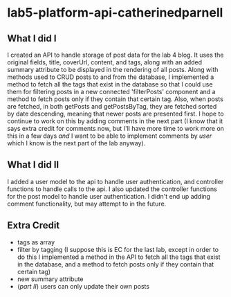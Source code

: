 # lab5-platform-api-catherinedparnell
## What I did I
I created an API to handle storage of post data for the lab 4 blog. It uses the original fields, title, coverUrl, content, and tags, along with an added summary attribute to be displayed in the rendering of all posts. Along with methods used to CRUD posts to and from the database, I implemented a method to fetch all the tags that exist in the database so that I could use them for filtering posts in a new connected 'filterPosts' component and a method to fetch posts only if they contain that certain tag. Also, when posts are fetched, in both getPosts and getPostsByTag, they are fetched sorted by date descending, meaning that newer posts are presented first. I hope to continue to work on this by adding comments in the next part (I know that it says extra credit for comments now, but I'll have more time to work more on this in a few days *and* I want to be able to implement comments by *user* which I know is the next part of the lab anyway).
## What I did II
I added a user model to the api to handle user authentication, and controller functions to handle calls to the api. I also updated the controller functions for the post model to handle user authentication. I didn't end up adding comment functionality, but may attempt to in the future.
## Extra Credit
* tags as array
* filter by tagging (I suppose this is EC for the last lab, except in order to do this I implemented a method in the API to fetch all the tags that exist in the database, and a method to fetch posts only if they contain that certain tag)
* new summary attribute
* (*part II*) users can only update their own posts

